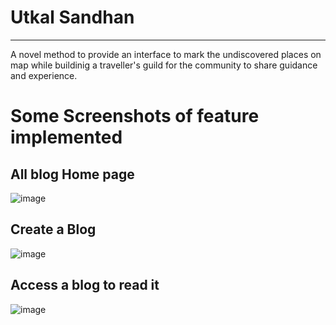 # Utkal Sandhan
---
A novel method to provide an interface to mark the undiscovered places on map while buildinig a traveller's guild for the community to share guidance and experience.




# Some Screenshots of feature implemented

## All blog Home page
![image](https://user-images.githubusercontent.com/40180496/187288331-d56a976f-752d-4920-98c8-6e57d5e124d4.png)

## Create a Blog
![image](https://user-images.githubusercontent.com/40180496/187289004-cf1aaa22-5137-4a9d-9201-10c27fe3eb8a.png)

## Access a blog to read it
![image](https://user-images.githubusercontent.com/40180496/187289173-6094ddb7-362c-48ec-9ef0-4bbaf0f7a185.png)



